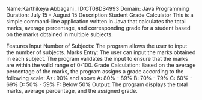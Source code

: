  Name:Karthikeya Abbagani . ID:CT08DS4993 Domain: Java Programming Duration: July 15 - August 15 Description:Student Grade Calculator
This is a simple command-line application written in Java that calculates the total marks, average percentage, and corresponding grade for a student based on the marks obtained in multiple subjects.

Features
Input Number of Subjects: The program allows the user to input the number of subjects.
Marks Entry: The user can input the marks obtained in each subject. The program validates the input to ensure that the marks are within the valid range of 0-100.
Grade Calculation: Based on the average percentage of the marks, the program assigns a grade according to the following scale:
A+: 90% and above
A: 80% - 89%
B: 70% - 79%
C: 60% - 69%
D: 50% - 59%
F: Below 50%
Output: The program displays the total marks, average percentage, and the assigned grade.

